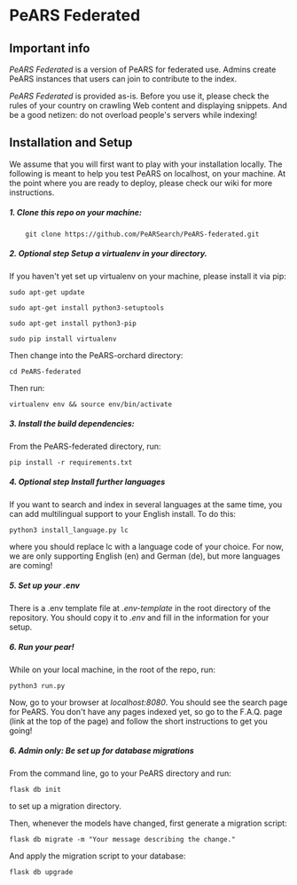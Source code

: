 <!--
SPDX-FileCopyrightText: 2023 PeARS Project, <community@pearsproject.org> 

SPDX-License-Identifier: AGPL-3.0-only
-->

# PeARS Federated


## Important info

*PeARS Federated* is a version of PeARS for federated use. Admins create PeARS instances that users can join to contribute to the index.

*PeARS Federated* is provided as-is. Before you use it, please check the rules of your country on crawling Web content and displaying snippets. And be a good netizen: do not overload people's servers while indexing!


## Installation and Setup

We assume that you will first want to play with your installation locally. The following is meant to help you test PeARS on localhost, on your machine. At the point where you are ready to deploy, please check our wiki for more instructions.

##### 1. Clone this repo on your machine:

```
    git clone https://github.com/PeARSearch/PeARS-federated.git
```

##### 2. **Optional step** Setup a virtualenv in your directory.

If you haven't yet set up virtualenv on your machine, please install it via pip:

    sudo apt-get update

    sudo apt-get install python3-setuptools

    sudo apt-get install python3-pip

    sudo pip install virtualenv

Then change into the PeARS-orchard directory:

    cd PeARS-federated

Then run:

    virtualenv env && source env/bin/activate


##### 3. Install the build dependencies:

From the PeARS-federated directory, run:

    pip install -r requirements.txt


##### 4. **Optional step** Install further languages


If you want to search and index in several languages at the same time, you can add multilingual support to your English install. To do this:

    python3 install_language.py lc

where you should replace lc with a language code of your choice. For now, we are only supporting English (en) and German (de), but more languages are coming!


##### 5. Set up your .env

There is a .env template file at *.env-template* in the root directory of the repository. You should copy it to *.env* and fill in the information for your setup.


##### 6. Run your pear!

While on your local machine, in the root of the repo, run:

    python3 run.py


Now, go to your browser at *localhost:8080*. You should see the search page for PeARS. You don't have any pages indexed yet, so go to the F.A.Q. page (link at the top of the page) and follow the short instructions to get you going!


##### 6. Admin only: Be set up for database migrations

From the command line, go to your PeARS directory and run: 

```
flask db init
```

to set up a migration directory.

Then, whenever the models have changed, first generate a migration script:

```
flask db migrate -m "Your message describing the change."
```

And apply the migration script to your database:

```
flask db upgrade
```
